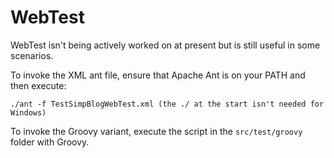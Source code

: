WebTest
=======

WebTest isn't being actively worked on at present but is still useful in some scenarios.

To invoke the XML ant file, ensure that Apache Ant is on your PATH and then execute:

```
./ant -f TestSimpBlogWebTest.xml (the ./ at the start isn't needed for Windows)
```

To invoke the Groovy variant, execute the script in the `src/test/groovy` folder with Groovy.
